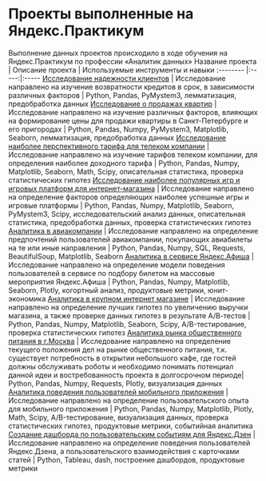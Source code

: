 # Проекты выполненные на Яндекс.Практикум
Выполнение данных проектов происходило в ходе обучения на Яндекс.Практикум по профессии «Аналитик данных»
Название проекта      | Описание проекта | Используемые инструменты и навыки 
:-------- |:-----:|:-----
[Исследование надежности клиентов](https://github.com/MelnikovSergey91/Project_Yandex.Practicum/tree/bank's-credit-clients) | Исследование направлено на изучение возвратности кредитов в срок, в зависимости различных факторов | Python, Pandas, PyMystem3, лемматизация, предобработка данных 
[Исследование о продажах квартир](https://github.com/MelnikovSergey91/Project_Yandex.Practicum/tree/apartments-for-sale) | Исследование направлено на изучение различных факторов, влияющих на формирование цены для продажи квартиры в Санкт-Петербурге и его пригородах | Python, Pandas, Numpy, PyMystem3, Matplotlib, Seaborn, лемматизация, предобработка данных 
[Исследование наиболее перспективного тарифа для телеком компании]( https://github.com/MelnikovSergey91/Project_Yandex.Practicum/tree/tariffs-for-telecom-companies) | Исследование направлено на изучение тарифов телеком компании, для определения наиболее доходного тарифа | Python, Pandas, Numpy, Matplotlib, Seaborn, Math, Scipy, описательная статистика, проверка статистических гипотез 
[Исследование наиболее популярных игр и игровых платформ для интернет-магазина]( https://github.com/MelnikovSergey91/Project_Yandex.Practicum/tree/successful-games) | Исследование направлено на определение факторов определяющих наиболее успешные игры и игровые платформы | Python, Pandas, Numpy, Matplotlib, Seaborn, PyMystem3, Scipy, исследовательский анализ данных, описательная статистика, предобработка данных, проверка статистических гипотез
[Аналитика в авиакомпании]( https://github.com/MelnikovSergey91/Project_Yandex.Practicum/tree/airline-analytics) | Исследование направлено на определение предпочтений пользователей авиакомпании, покупающих авиабилеты на те или иные направления | Python, Pandas, Numpy, SQL, Requests, BeautifulSoup, Matplotlib, Seaborn
[Аналитика в  сервисе Яндекс.Афиша]( https://github.com/MelnikovSergey91/Project_Yandex.Practicum/tree/afisha-analytics) | Исследование направлено на определение модели поведения пользователей в сервисе по подбору билетом на массовые мероприятия Яндекс.Афиша | Python, Pandas, Numpy, Matplotlib, Seaborn, Plotly, когортный анализ, продуктовые метрики, юнит-экономика
[Аналитика в  крупном интернет магазине]( https://github.com/MelnikovSergey91/Project_Yandex.Practicum/tree/online-store) | Исследование направлено на определение лучших гипотез по увеличению выручки магазина, а также проверке данных гипотез в результате А/В-тестов | Python, Pandas, Numpy, Matplotlib, Seaborn, Scipy, A/B-тестирование, проверка статистических гипотез
[Аналитика рынка общественного питания в г.Москва](https://github.com/MelnikovSergey91/Project_Yandex.Practicum/tree/catering-market) | Исследование направлено на определение текущего положения дел на рынке общественного питания, т.к. существует потребность в открытии небольшого кафе, где гостей должны обслуживать роботы и необходимо понимать потенциал данной идеи и востребованность проекта в долгосрочном периоде| Python, Pandas, Numpy, Requests, Plotly, визуализация данных
[Аналитика поведения пользователей мобильного приложения]( https://github.com/MelnikovSergey91/Project_Yandex.Practicum/tree/mobile-app) | Исследование направлено на определение пользовательского опыта для мобильного приложения | Python, Pandas, Numpy, Matplotlib, Plotly, Math, Scipy, A/B-тестирование, визуализация данных, проверка статистических гипотез, продуктовые метрики, событийная аналитика
[Создание дашборда по пользовательским событиям для Яндекс.Дзен](https://github.com/MelnikovSergey91/Project_Yandex.Practicum/tree/automation-board) | Исследование направлено на определение поведения пользователей Яндекс.Дзена, а пользовательского взаимодействия с карточками статей | Python, Tableau, dash, построение дашбордов, продуктовые метрики
